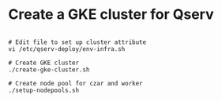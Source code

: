 # Create a GKE cluster for Qserv

```shell

# Edit file to set up cluster attribute
vi /etc/qserv-deploy/env-infra.sh

# Create GKE cluster
./create-gke-cluster.sh

# Create node pool for czar and worker
./setup-nodepools.sh
```
